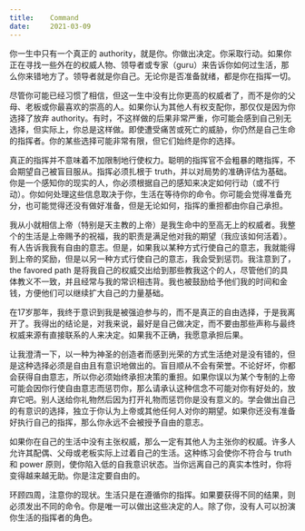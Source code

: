```yaml
---
title:    Command
date:     2021-03-09
---
```


你一生中只有一个真正的 authority，就是你。你做出决定。你采取行动。如果你正在寻找一些外在的权威人物、领导者或专家（guru）来告诉你如何过生活，那么你来错地方了。领导者就是你自己。无论你是否准备就绪，都是你在指挥一切。

尽管你可能已经习惯了相信，但这一生中没有比你更高的权威者了，而不是你的父母、老板或你最喜欢的崇高的人。如果你认为其他人有权支配你，那仅仅是因为你选择了放弃 authority。有时，不这样做的后果非常严重，你可能会感到自己别无选择，但实际上，你总是这样做。即使遭受痛苦或死亡的威胁，你仍然是自己生命的指挥者。你的某些选择可能非常有限，但它们始终是你的选择。

真正的指挥并不意味着不加限制地行使权力。聪明的指挥官不会粗暴的瞎指挥，不会期望自己被盲目服从。指挥必须扎根于 truth，并以对局势的准确评估为基础。你是一个感知你的现实的人，你必须根据自己的感知来决定如何行动（或不行动）。你如何处理这些信息取决于你，生活在等待你的命令。你可能会觉得准备充分，也可能觉得还没有做好准备，但是无论如何，指挥的重担都由你自己承担。

我从小就相信上帝（特别是天主教的上帝）是我生命中的至高无上的权威者。我整个的生活是上帝赐予的祝福，我的职责是满足他对我的期望（我应该如何活着）。有人告诉我我有自由的意志。但是，如果我以某种方式行使自己的意志，我就能得到上帝的奖励，但是以另一种方式行使自己的意志，我会受到惩罚。我注意到了，the favored path 是将我自己的权威交出给到那些教我这个的人，尽管他们的具体教义不一致，并且经常与我的常识相违背。我也被鼓励给予他们我的时间和金钱，方便他们可以继续扩大自己的力量基础。

在17岁那年，我终于意识到我是被强迫参与的，而不是真正的自由选择，于是我离开了。我得出的结论是，对我来说，最好是自己做决定，而不要由那些声称与最终权威来源有直接联系的人来决定。如果我不正确，我愿意承担后果。

让我澄清一下，以一种为神圣的创造者而感到光荣的方式生活绝对是没有错的，但是这种选择必须是自由且有意识地做出的。盲目顺从不会有荣誉。不论好坏，你都会获得自由意志，所以你必须始终承担决策的重担。如果你误以为某个专制的上帝可能会因你行使自由意志而惩罚你，那么请承认这种信念不可能对你有好处的，放弃它吧。别人送给你礼物然后因为打开礼物而惩罚你是没有意义的。学会做出自己的有意识的选择，独立于你认为上帝或其他任何人对你的期望。如果你还没有准备好执行自己的指挥，那么你永远不会被授予自由的意志。

如果你在自己的生活中没有主张权威，那么一定有其他人为主张你的权威。许多人允许其配偶、父母或老板实际上过着自己的生活。这种练习会使你不符合与 truth 和 power 原则，使你陷入低的自我意识状态。当你远离自己的真实本性时，你将变得越来越无助。你是注定要自由的。

环顾四周，注意你的现状。生活只是在遵循你的指挥。如果要获得不同的结果，则必须发出不同的命令。你是唯一可以做出这些决定的人。除了你，没有人可以扮演你生活的指挥者的角色。

